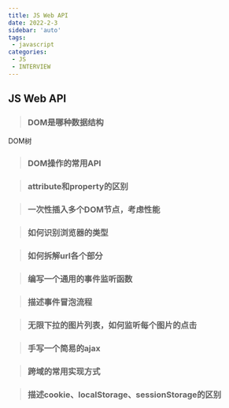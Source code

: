 ```yaml
---
title: JS Web API
date: 2022-2-3
sidebar: 'auto'
tags:
 - javascript
categories:
 - JS
 - INTERVIEW
---
```


## JS Web API

> ### DOM是哪种数据结构

DOM树

> ### DOM操作的常用API



> ### attribute和property的区别



> ### 一次性插入多个DOM节点，考虑性能



> ### 如何识别浏览器的类型



> ### 如何拆解url各个部分



> ### 编写一个通用的事件监听函数



> ### 描述事件冒泡流程



> ### 无限下拉的图片列表，如何监听每个图片的点击



> ### 手写一个简易的ajax



> ### 跨域的常用实现方式



> ### 描述cookie、localStorage、sessionStorage的区别